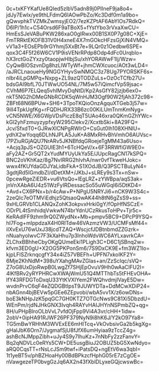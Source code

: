 0c+txKFYKafUe8QIed5zlbV5adn89j0PIIneF9ja8o4=
jdJy7Ewlx/ye9thLFdmQ6IAOwPbZo/Kc3Ddf0m1a9bo=
gQwvphkTVZMkZwmsyjEO2/7ezKZPtAF6AbYlOs7RdkQ=
D6lP/1h1c+C54Orsd6F9aTBoX5+fYstYbo3rVxaXwCU=
HmEsSJeVABuPKW286xaO0gIRwx00B1SX0P7g08C+XjE=
FmTRRktEKOFB31V0H4xneE4X7mGOkcHFzsGjXiN4VMQ=
vV1a3+EOsEPb9rGYhmj5XxBt7e+9LQr0z1Oedbw6SPE=
qox3C4F5f26W6CV1P9isVENrRPdp8Odp4dFc0Urqblo=
hX3rctGoZYxzy0taopjwHIbjSu/xhYORAWwF1Ij/Wzw=
CyQwBIOSzvnDg8hzLlWTyWf+jhmCWXcuoc/AOt3wLD4=
/aJRCLnaoueHy9NGGYHyvSwNMQC3z78Ug7PYORSKF6s=
nIbr4iLpGMPq+Nxpg+ZL9azQTODZuLs+OzOcTCfb27U=
bdsGAI9bfL70JTWwUO54NL/7M5w57iQimcfVp59jsac=
CVhM6P7ELQeq5vhIMvyDqNtD/Kp2AsGfY82jzjb6ex0=
nkT5NG2hDMeGNbRCDK5qWnHJM3Ogf90W2fjAh372c98=
ZBFt68N6BPUw+SH6+3TpoTKQioOnzAgquXTGeb3j57w=
9ilI4TpkUgfKg+rFQDHJRX33B6zc00KiLUmTnmKmNyg=
vCN5NWE/X6GWpVDsPiczE8qT5UAo46xra0QKmGZhYWc=
kGl2yhFzmuyzypfxyW295CIekv2/XcxtbSki+8A29FQ=
Jcv/SfxdT0+GJRwXlCNPgRWIrO+CsGut0lh108XHNlU=
ydhX2wYoqq6DLhNJPLA5JuK+A8MxRHvBhVmhO6AUVsc=
l7PZiuRGjAQU7NrARv5JKNBfdqGRoejeTgMM43a6Uso=
+Acjq3pJS+OZGUIE3h1+6TcHQeV/x+6F3RRWfiGW9E0=
aFy2AZ+Gr5QT2xYudMYUyUkYa5E/JUpcRagCN17kSPQ=
BNC2oVKhKaz/8g7NvIRRG2hIvhA/nwr0vfTkweHJokc=
wwx4fKUYdaGDJYaLidbFkA+S1XOdJB/Q3PSCTBuLyN4=
3gdtjRd5lGmdbZl/dDetXM+/JKbJ+sLREy9s3Tx+nSw=
0pcewRgeZiEDR+vu6VtsQo+lEgLRZ+zYWBpa/aqS3ak=
jnVnXAbA6U4z51WzFyIRDessacSo55uWGql6i5DtKD4=
+Avd+CX6PNx+b/r4cAw+P+NPgU5NRYJi6+nCK9W3S4c=
2zeQIc7eOTMViEdhjz5QtsaoQwAK44h8tN6gZsS9+ss=
9xHLGRVb1CLANQxZohK3okpvxHrki0gY/fOpHfNSCzE=
ODrPL4tSmhidqVwkwN74brYdnUCzRkusToHPv+Tjr5c=
KeRAdlFF9zhm9rQ0ZWydNx+Mb+pmpv5BC9+DPcP9YSQ=
hI7Fog+mIppdzaX4H0RlTdw46VAzmzVW3/UCMFsMf44=
iIXvExU76wUxJ38jcdTZAQ+WscjcfJDBtnbmdZZGzrk=
nNuahyoIwvC7F3kXaHhu7p3lnhoWdvWC6AYLxavrkCA=
ZLChxBBhheCbyOKgQUmeEki1PLigh3C+D6C1jSBnq2w=
kfvm3ED0gU+X2OG5PKPonSm6/7S9DxCK9E+fm3WZ1Io=
kjpLFlSZrknqcgfY34x4iZ57VBEFh+UPFN7xkoIKF2Y=
6Mje2KhNdM+398uYXahgMAvZGlas+an/ZzScIqc/sVQ=
Z7oG8UxDjoRwpB0LwgZf7SHjEpOvuV9Hh0wAaClFU2I=
4lKfBRv2yRYPHRCwXWAjWmU51Q4MTThbTs5tFHEvOHA=
lfY43RFDGToDxqU33YtKVXIYem2FWQhvdmjlVayE5Dw=
wvdnPrvC6qF4eZQDGBtIpsT9JUWYDTa+DdMCwXDiP24=
nbAGnn4bjBEVw5pGEe6ZEpvobi/wbA5vv1X/z6owDNs=
boE3kNHpJzK5pqGC7GH0KTZ7OTGcNws9C81Xi5DbzdU=
WEnPm/rjdNJHkGNX3Ivqh4RAYvHAIJHYnNSPmbZQ+qg=
8H/uPHpBlroOLbVvL7vfdOjFpp9Vi4A3vr/cHH+1idw=
2obV+0ipHA91RJWF26PF379NyN9i8hK6J/Y2kO97Ya8=
TG5mBwYRHhM3WVExEE6mHITcq+VkOvbsivGa2b5kgXg=
gHalJbK6Orn7/JygmafSjU8fJfX6umHyiaa9zTccZ4g=
ashBcNJMppZibh+uJy4S9y7IhuKz+7nNbFy2zzFanvY=
Bq2qNDVLc0eRYs5CW+DE5usgBiuJ2OBUZ5bG5XwNdyo=
aRQ0CqsTT+rNsLcJSm9twf+iPatsDQ+ngEtV6wa3qbI=
1t1yeBT5v/phBZHoaHy00BdBPkzcfHphG05rE7zCgOE=
nVawgezeTP0bvgGzJq6AX2n43fXblDLyxeGQjcwswBc=
